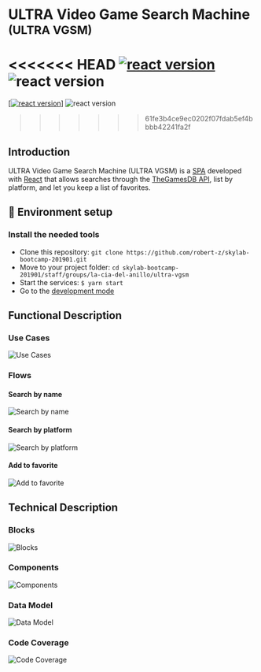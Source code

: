# **U**LTRA **V**ideo **G**ame **S**earch **M**achine <small>(ULTRA VGSM)</small>

<<<<<<< HEAD
[![react version](https://img.shields.io/badge/react-16.8.0-blue.svg)](https://www.npmjs.com/package/react/v/16.8.0) ![react version](https://img.shields.io/badge/coverage-88%25-green.svg)
=======
[[![react version](https://img.shields.io/badge/react-16.8.0-blue.svg)](https://www.npmjs.com/package/react/v/16.8.0)] ![react version](https://img.shields.io/badge/coverage-88%25-green.svg)
>>>>>>> 61fe3b4ce9ec0202f07fdab5ef4bbbb42241fa2f

## Introduction

ULTRA Video Game Search Machine (ULTRA VGSM) is a [SPA](https://en.wikipedia.org/wiki/Single-page_application) developed with [React](https://reactjs.org) that allows searches through the [TheGamesDB API](https://api.thegamesdb.net/#/), list by platform, and let you keep a list of favorites.

## 🚀 Environment setup

### Install the needed tools
* Clone this repository: `git clone https://github.com/robert-z/skylab-bootcamp-201901.git`
* Move to your project folder: `cd skylab-bootcamp-201901/staff/groups/la-cia-del-anillo/ultra-vgsm`
* Start the services: `$ yarn start`
* Go to the [development mode](http://localhost:3000)

## Functional Description

### Use Cases

![Use Cases](images/use-cases.png)

### Flows

#### Search by name

![Search by name](images/search-by-name.png)

#### Search by platform

![Search by platform](images/search-by-platform.png)

#### Add to favorite

![Add to favorite](images/add-to-favorite.png)

## Technical Description

### Blocks

![Blocks](images/block.png)

### Components

![Components](images/components.png)

### Data Model

![Data Model](images/data-model.png)

### Code Coverage

![Code Coverage](images/coverage.png)